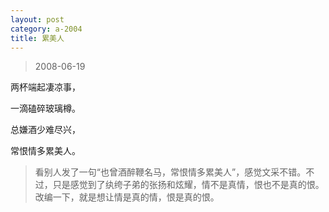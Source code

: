 ```yaml
---
layout: post
category: a-2004
title: 累美人
---
```


> 2008-06-19

两杯端起凄凉事，

一滴磕碎玻璃樽。

总嫌酒少难尽兴，

常恨情多累美人。

> 看别人发了一句“也曾酒醉鞭名马，常恨情多累美人”，感觉文采不错。不过，只是感觉到了纨绔子弟的张扬和炫耀，情不是真情，恨也不是真的恨。改编一下，就是想让情是真的情，恨是真的恨。

